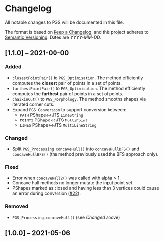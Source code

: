 # Changelog

All notable changes to PGS will be documented in this file.

The format is based on [Keep a Changelog](https://keepachangelog.com/en/1.0.0/),
and this project adheres to [Semantic Versioning](https://semver.org/spec/v2.0.0.html). Dates are *YYYY-MM-DD*.

## [1.1.0] – 2021-00-00

### Added


- `closestPointPair()` to `PGS_Optimisation`. The method efficiently computes the **closest** pair of points in a set of points.
- `farthestPointPair()` to `PGS_Optimisation`. The method efficiently computes the **farthest** pair of points in a set of points.
- `chaikinCut()` to `PGS_Morphology`. The method smooths shapes via iterated corner cuts.
- Expand `PGS_Conversion` to support conversion between:
  - `PATH` PShape<->JTS `LineString`
  - `POINTS` PShape<->JTS `MultiPoint`
  - `LINES` PShape<->JTS `MultiLineString`

### Changed 

- Split `PGS_Processing.concaveHull()` into `concaveHullDFS()` and `concaveHullBFS()` (the method previously used the BFS approach only).

### Fixed
- Error when `concaveHull2()` was called with alpha > 1.
- Concave hull methods no longer mutate the input point set.
- PShapes marked as closed and having less than 3 vertices could cause an error during conversion ([#22](https://github.com/micycle1/PGS/issues/22)).

### Removed
- `PGS_Processing.concaveHull()` (see *Changed* above)

## [1.0.0] – 2021-05-06